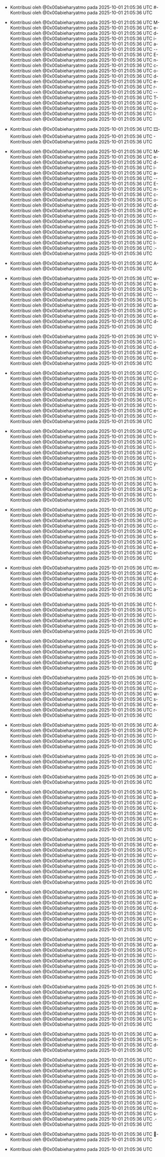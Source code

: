 - Kontribusi oleh @0x00abieharyatmo pada 2025-10-01 21:05:36 UTC
#- Kontribusi oleh @0x00abieharyatmo pada 2025-10-01 21:05:36 UTC
 - Kontribusi oleh @0x00abieharyatmo pada 2025-10-01 21:05:36 UTC
M- Kontribusi oleh @0x00abieharyatmo pada 2025-10-01 21:05:36 UTC
e- Kontribusi oleh @0x00abieharyatmo pada 2025-10-01 21:05:36 UTC
d- Kontribusi oleh @0x00abieharyatmo pada 2025-10-01 21:05:36 UTC
i- Kontribusi oleh @0x00abieharyatmo pada 2025-10-01 21:05:36 UTC
a- Kontribusi oleh @0x00abieharyatmo pada 2025-10-01 21:05:36 UTC
-- Kontribusi oleh @0x00abieharyatmo pada 2025-10-01 21:05:36 UTC
E- Kontribusi oleh @0x00abieharyatmo pada 2025-10-01 21:05:36 UTC
n- Kontribusi oleh @0x00abieharyatmo pada 2025-10-01 21:05:36 UTC
c- Kontribusi oleh @0x00abieharyatmo pada 2025-10-01 21:05:36 UTC
o- Kontribusi oleh @0x00abieharyatmo pada 2025-10-01 21:05:36 UTC
d- Kontribusi oleh @0x00abieharyatmo pada 2025-10-01 21:05:36 UTC
e- Kontribusi oleh @0x00abieharyatmo pada 2025-10-01 21:05:36 UTC
r- Kontribusi oleh @0x00abieharyatmo pada 2025-10-01 21:05:36 UTC
-- Kontribusi oleh @0x00abieharyatmo pada 2025-10-01 21:05:36 UTC
T- Kontribusi oleh @0x00abieharyatmo pada 2025-10-01 21:05:36 UTC
o- Kontribusi oleh @0x00abieharyatmo pada 2025-10-01 21:05:36 UTC
o- Kontribusi oleh @0x00abieharyatmo pada 2025-10-01 21:05:36 UTC
l- Kontribusi oleh @0x00abieharyatmo pada 2025-10-01 21:05:36 UTC

- Kontribusi oleh @0x00abieharyatmo pada 2025-10-01 21:05:36 UTC
🎞- Kontribusi oleh @0x00abieharyatmo pada 2025-10-01 21:05:36 UTC
️- Kontribusi oleh @0x00abieharyatmo pada 2025-10-01 21:05:36 UTC
 - Kontribusi oleh @0x00abieharyatmo pada 2025-10-01 21:05:36 UTC
M- Kontribusi oleh @0x00abieharyatmo pada 2025-10-01 21:05:36 UTC
e- Kontribusi oleh @0x00abieharyatmo pada 2025-10-01 21:05:36 UTC
d- Kontribusi oleh @0x00abieharyatmo pada 2025-10-01 21:05:36 UTC
i- Kontribusi oleh @0x00abieharyatmo pada 2025-10-01 21:05:36 UTC
a- Kontribusi oleh @0x00abieharyatmo pada 2025-10-01 21:05:36 UTC
-- Kontribusi oleh @0x00abieharyatmo pada 2025-10-01 21:05:36 UTC
E- Kontribusi oleh @0x00abieharyatmo pada 2025-10-01 21:05:36 UTC
n- Kontribusi oleh @0x00abieharyatmo pada 2025-10-01 21:05:36 UTC
c- Kontribusi oleh @0x00abieharyatmo pada 2025-10-01 21:05:36 UTC
o- Kontribusi oleh @0x00abieharyatmo pada 2025-10-01 21:05:36 UTC
d- Kontribusi oleh @0x00abieharyatmo pada 2025-10-01 21:05:36 UTC
e- Kontribusi oleh @0x00abieharyatmo pada 2025-10-01 21:05:36 UTC
r- Kontribusi oleh @0x00abieharyatmo pada 2025-10-01 21:05:36 UTC
-- Kontribusi oleh @0x00abieharyatmo pada 2025-10-01 21:05:36 UTC
T- Kontribusi oleh @0x00abieharyatmo pada 2025-10-01 21:05:36 UTC
o- Kontribusi oleh @0x00abieharyatmo pada 2025-10-01 21:05:36 UTC
o- Kontribusi oleh @0x00abieharyatmo pada 2025-10-01 21:05:36 UTC
l- Kontribusi oleh @0x00abieharyatmo pada 2025-10-01 21:05:36 UTC
:- Kontribusi oleh @0x00abieharyatmo pada 2025-10-01 21:05:36 UTC
 - Kontribusi oleh @0x00abieharyatmo pada 2025-10-01 21:05:36 UTC
A- Kontribusi oleh @0x00abieharyatmo pada 2025-10-01 21:05:36 UTC
 - Kontribusi oleh @0x00abieharyatmo pada 2025-10-01 21:05:36 UTC
w- Kontribusi oleh @0x00abieharyatmo pada 2025-10-01 21:05:36 UTC
e- Kontribusi oleh @0x00abieharyatmo pada 2025-10-01 21:05:36 UTC
b- Kontribusi oleh @0x00abieharyatmo pada 2025-10-01 21:05:36 UTC
-- Kontribusi oleh @0x00abieharyatmo pada 2025-10-01 21:05:36 UTC
b- Kontribusi oleh @0x00abieharyatmo pada 2025-10-01 21:05:36 UTC
a- Kontribusi oleh @0x00abieharyatmo pada 2025-10-01 21:05:36 UTC
s- Kontribusi oleh @0x00abieharyatmo pada 2025-10-01 21:05:36 UTC
e- Kontribusi oleh @0x00abieharyatmo pada 2025-10-01 21:05:36 UTC
d- Kontribusi oleh @0x00abieharyatmo pada 2025-10-01 21:05:36 UTC
 - Kontribusi oleh @0x00abieharyatmo pada 2025-10-01 21:05:36 UTC
V- Kontribusi oleh @0x00abieharyatmo pada 2025-10-01 21:05:36 UTC
i- Kontribusi oleh @0x00abieharyatmo pada 2025-10-01 21:05:36 UTC
d- Kontribusi oleh @0x00abieharyatmo pada 2025-10-01 21:05:36 UTC
e- Kontribusi oleh @0x00abieharyatmo pada 2025-10-01 21:05:36 UTC
o- Kontribusi oleh @0x00abieharyatmo pada 2025-10-01 21:05:36 UTC
 - Kontribusi oleh @0x00abieharyatmo pada 2025-10-01 21:05:36 UTC
C- Kontribusi oleh @0x00abieharyatmo pada 2025-10-01 21:05:36 UTC
o- Kontribusi oleh @0x00abieharyatmo pada 2025-10-01 21:05:36 UTC
n- Kontribusi oleh @0x00abieharyatmo pada 2025-10-01 21:05:36 UTC
v- Kontribusi oleh @0x00abieharyatmo pada 2025-10-01 21:05:36 UTC
e- Kontribusi oleh @0x00abieharyatmo pada 2025-10-01 21:05:36 UTC
r- Kontribusi oleh @0x00abieharyatmo pada 2025-10-01 21:05:36 UTC
t- Kontribusi oleh @0x00abieharyatmo pada 2025-10-01 21:05:36 UTC
e- Kontribusi oleh @0x00abieharyatmo pada 2025-10-01 21:05:36 UTC
r- Kontribusi oleh @0x00abieharyatmo pada 2025-10-01 21:05:36 UTC
 - Kontribusi oleh @0x00abieharyatmo pada 2025-10-01 21:05:36 UTC
u- Kontribusi oleh @0x00abieharyatmo pada 2025-10-01 21:05:36 UTC
t- Kontribusi oleh @0x00abieharyatmo pada 2025-10-01 21:05:36 UTC
i- Kontribusi oleh @0x00abieharyatmo pada 2025-10-01 21:05:36 UTC
l- Kontribusi oleh @0x00abieharyatmo pada 2025-10-01 21:05:36 UTC
i- Kontribusi oleh @0x00abieharyatmo pada 2025-10-01 21:05:36 UTC
t- Kontribusi oleh @0x00abieharyatmo pada 2025-10-01 21:05:36 UTC
y- Kontribusi oleh @0x00abieharyatmo pada 2025-10-01 21:05:36 UTC
 - Kontribusi oleh @0x00abieharyatmo pada 2025-10-01 21:05:36 UTC
t- Kontribusi oleh @0x00abieharyatmo pada 2025-10-01 21:05:36 UTC
h- Kontribusi oleh @0x00abieharyatmo pada 2025-10-01 21:05:36 UTC
a- Kontribusi oleh @0x00abieharyatmo pada 2025-10-01 21:05:36 UTC
t- Kontribusi oleh @0x00abieharyatmo pada 2025-10-01 21:05:36 UTC
 - Kontribusi oleh @0x00abieharyatmo pada 2025-10-01 21:05:36 UTC
p- Kontribusi oleh @0x00abieharyatmo pada 2025-10-01 21:05:36 UTC
r- Kontribusi oleh @0x00abieharyatmo pada 2025-10-01 21:05:36 UTC
o- Kontribusi oleh @0x00abieharyatmo pada 2025-10-01 21:05:36 UTC
c- Kontribusi oleh @0x00abieharyatmo pada 2025-10-01 21:05:36 UTC
e- Kontribusi oleh @0x00abieharyatmo pada 2025-10-01 21:05:36 UTC
s- Kontribusi oleh @0x00abieharyatmo pada 2025-10-01 21:05:36 UTC
s- Kontribusi oleh @0x00abieharyatmo pada 2025-10-01 21:05:36 UTC
e- Kontribusi oleh @0x00abieharyatmo pada 2025-10-01 21:05:36 UTC
s- Kontribusi oleh @0x00abieharyatmo pada 2025-10-01 21:05:36 UTC
 - Kontribusi oleh @0x00abieharyatmo pada 2025-10-01 21:05:36 UTC
m- Kontribusi oleh @0x00abieharyatmo pada 2025-10-01 21:05:36 UTC
e- Kontribusi oleh @0x00abieharyatmo pada 2025-10-01 21:05:36 UTC
d- Kontribusi oleh @0x00abieharyatmo pada 2025-10-01 21:05:36 UTC
i- Kontribusi oleh @0x00abieharyatmo pada 2025-10-01 21:05:36 UTC
a- Kontribusi oleh @0x00abieharyatmo pada 2025-10-01 21:05:36 UTC
 - Kontribusi oleh @0x00abieharyatmo pada 2025-10-01 21:05:36 UTC
f- Kontribusi oleh @0x00abieharyatmo pada 2025-10-01 21:05:36 UTC
i- Kontribusi oleh @0x00abieharyatmo pada 2025-10-01 21:05:36 UTC
l- Kontribusi oleh @0x00abieharyatmo pada 2025-10-01 21:05:36 UTC
e- Kontribusi oleh @0x00abieharyatmo pada 2025-10-01 21:05:36 UTC
s- Kontribusi oleh @0x00abieharyatmo pada 2025-10-01 21:05:36 UTC
 - Kontribusi oleh @0x00abieharyatmo pada 2025-10-01 21:05:36 UTC
u- Kontribusi oleh @0x00abieharyatmo pada 2025-10-01 21:05:36 UTC
s- Kontribusi oleh @0x00abieharyatmo pada 2025-10-01 21:05:36 UTC
i- Kontribusi oleh @0x00abieharyatmo pada 2025-10-01 21:05:36 UTC
n- Kontribusi oleh @0x00abieharyatmo pada 2025-10-01 21:05:36 UTC
g- Kontribusi oleh @0x00abieharyatmo pada 2025-10-01 21:05:36 UTC
 - Kontribusi oleh @0x00abieharyatmo pada 2025-10-01 21:05:36 UTC
b- Kontribusi oleh @0x00abieharyatmo pada 2025-10-01 21:05:36 UTC
r- Kontribusi oleh @0x00abieharyatmo pada 2025-10-01 21:05:36 UTC
o- Kontribusi oleh @0x00abieharyatmo pada 2025-10-01 21:05:36 UTC
w- Kontribusi oleh @0x00abieharyatmo pada 2025-10-01 21:05:36 UTC
s- Kontribusi oleh @0x00abieharyatmo pada 2025-10-01 21:05:36 UTC
e- Kontribusi oleh @0x00abieharyatmo pada 2025-10-01 21:05:36 UTC
r- Kontribusi oleh @0x00abieharyatmo pada 2025-10-01 21:05:36 UTC
 - Kontribusi oleh @0x00abieharyatmo pada 2025-10-01 21:05:36 UTC
A- Kontribusi oleh @0x00abieharyatmo pada 2025-10-01 21:05:36 UTC
P- Kontribusi oleh @0x00abieharyatmo pada 2025-10-01 21:05:36 UTC
I- Kontribusi oleh @0x00abieharyatmo pada 2025-10-01 21:05:36 UTC
s- Kontribusi oleh @0x00abieharyatmo pada 2025-10-01 21:05:36 UTC
 - Kontribusi oleh @0x00abieharyatmo pada 2025-10-01 21:05:36 UTC
o- Kontribusi oleh @0x00abieharyatmo pada 2025-10-01 21:05:36 UTC
r- Kontribusi oleh @0x00abieharyatmo pada 2025-10-01 21:05:36 UTC
 - Kontribusi oleh @0x00abieharyatmo pada 2025-10-01 21:05:36 UTC
a- Kontribusi oleh @0x00abieharyatmo pada 2025-10-01 21:05:36 UTC
 - Kontribusi oleh @0x00abieharyatmo pada 2025-10-01 21:05:36 UTC
b- Kontribusi oleh @0x00abieharyatmo pada 2025-10-01 21:05:36 UTC
a- Kontribusi oleh @0x00abieharyatmo pada 2025-10-01 21:05:36 UTC
c- Kontribusi oleh @0x00abieharyatmo pada 2025-10-01 21:05:36 UTC
k- Kontribusi oleh @0x00abieharyatmo pada 2025-10-01 21:05:36 UTC
e- Kontribusi oleh @0x00abieharyatmo pada 2025-10-01 21:05:36 UTC
n- Kontribusi oleh @0x00abieharyatmo pada 2025-10-01 21:05:36 UTC
d- Kontribusi oleh @0x00abieharyatmo pada 2025-10-01 21:05:36 UTC
 - Kontribusi oleh @0x00abieharyatmo pada 2025-10-01 21:05:36 UTC
s- Kontribusi oleh @0x00abieharyatmo pada 2025-10-01 21:05:36 UTC
e- Kontribusi oleh @0x00abieharyatmo pada 2025-10-01 21:05:36 UTC
r- Kontribusi oleh @0x00abieharyatmo pada 2025-10-01 21:05:36 UTC
v- Kontribusi oleh @0x00abieharyatmo pada 2025-10-01 21:05:36 UTC
i- Kontribusi oleh @0x00abieharyatmo pada 2025-10-01 21:05:36 UTC
c- Kontribusi oleh @0x00abieharyatmo pada 2025-10-01 21:05:36 UTC
e- Kontribusi oleh @0x00abieharyatmo pada 2025-10-01 21:05:36 UTC
.- Kontribusi oleh @0x00abieharyatmo pada 2025-10-01 21:05:36 UTC
 - Kontribusi oleh @0x00abieharyatmo pada 2025-10-01 21:05:36 UTC
H- Kontribusi oleh @0x00abieharyatmo pada 2025-10-01 21:05:36 UTC
a- Kontribusi oleh @0x00abieharyatmo pada 2025-10-01 21:05:36 UTC
n- Kontribusi oleh @0x00abieharyatmo pada 2025-10-01 21:05:36 UTC
d- Kontribusi oleh @0x00abieharyatmo pada 2025-10-01 21:05:36 UTC
l- Kontribusi oleh @0x00abieharyatmo pada 2025-10-01 21:05:36 UTC
e- Kontribusi oleh @0x00abieharyatmo pada 2025-10-01 21:05:36 UTC
s- Kontribusi oleh @0x00abieharyatmo pada 2025-10-01 21:05:36 UTC
 - Kontribusi oleh @0x00abieharyatmo pada 2025-10-01 21:05:36 UTC
v- Kontribusi oleh @0x00abieharyatmo pada 2025-10-01 21:05:36 UTC
a- Kontribusi oleh @0x00abieharyatmo pada 2025-10-01 21:05:36 UTC
r- Kontribusi oleh @0x00abieharyatmo pada 2025-10-01 21:05:36 UTC
i- Kontribusi oleh @0x00abieharyatmo pada 2025-10-01 21:05:36 UTC
o- Kontribusi oleh @0x00abieharyatmo pada 2025-10-01 21:05:36 UTC
u- Kontribusi oleh @0x00abieharyatmo pada 2025-10-01 21:05:36 UTC
s- Kontribusi oleh @0x00abieharyatmo pada 2025-10-01 21:05:36 UTC
 - Kontribusi oleh @0x00abieharyatmo pada 2025-10-01 21:05:36 UTC
f- Kontribusi oleh @0x00abieharyatmo pada 2025-10-01 21:05:36 UTC
o- Kontribusi oleh @0x00abieharyatmo pada 2025-10-01 21:05:36 UTC
r- Kontribusi oleh @0x00abieharyatmo pada 2025-10-01 21:05:36 UTC
m- Kontribusi oleh @0x00abieharyatmo pada 2025-10-01 21:05:36 UTC
a- Kontribusi oleh @0x00abieharyatmo pada 2025-10-01 21:05:36 UTC
t- Kontribusi oleh @0x00abieharyatmo pada 2025-10-01 21:05:36 UTC
s- Kontribusi oleh @0x00abieharyatmo pada 2025-10-01 21:05:36 UTC
 - Kontribusi oleh @0x00abieharyatmo pada 2025-10-01 21:05:36 UTC
a- Kontribusi oleh @0x00abieharyatmo pada 2025-10-01 21:05:36 UTC
n- Kontribusi oleh @0x00abieharyatmo pada 2025-10-01 21:05:36 UTC
d- Kontribusi oleh @0x00abieharyatmo pada 2025-10-01 21:05:36 UTC
 - Kontribusi oleh @0x00abieharyatmo pada 2025-10-01 21:05:36 UTC
r- Kontribusi oleh @0x00abieharyatmo pada 2025-10-01 21:05:36 UTC
e- Kontribusi oleh @0x00abieharyatmo pada 2025-10-01 21:05:36 UTC
s- Kontribusi oleh @0x00abieharyatmo pada 2025-10-01 21:05:36 UTC
o- Kontribusi oleh @0x00abieharyatmo pada 2025-10-01 21:05:36 UTC
l- Kontribusi oleh @0x00abieharyatmo pada 2025-10-01 21:05:36 UTC
u- Kontribusi oleh @0x00abieharyatmo pada 2025-10-01 21:05:36 UTC
t- Kontribusi oleh @0x00abieharyatmo pada 2025-10-01 21:05:36 UTC
i- Kontribusi oleh @0x00abieharyatmo pada 2025-10-01 21:05:36 UTC
o- Kontribusi oleh @0x00abieharyatmo pada 2025-10-01 21:05:36 UTC
n- Kontribusi oleh @0x00abieharyatmo pada 2025-10-01 21:05:36 UTC
s- Kontribusi oleh @0x00abieharyatmo pada 2025-10-01 21:05:36 UTC
.- Kontribusi oleh @0x00abieharyatmo pada 2025-10-01 21:05:36 UTC
 - Kontribusi oleh @0x00abieharyatmo pada 2025-10-01 21:05:36 UTC
🎥- Kontribusi oleh @0x00abieharyatmo pada 2025-10-01 21:05:36 UTC

- Kontribusi oleh @0x00abieharyatmo pada 2025-10-01 21:05:36 UTC
